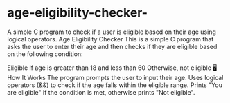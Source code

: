 # age-eligibility-checker-
A simple C program to check if a user is eligible based on their age using logical operators.
Age Eligibility Checker
This is a simple C program that asks the user to enter their age and then checks if they are eligible based on the following condition:

Eligible if age is greater than 18 and less than 60
Otherwise, not eligible
🖥️ How It Works
The program prompts the user to input their age.
Uses logical operators (&&) to check if the age falls within the eligible range.
Prints "You are eligible" if the condition is met, otherwise prints "Not eligible".

